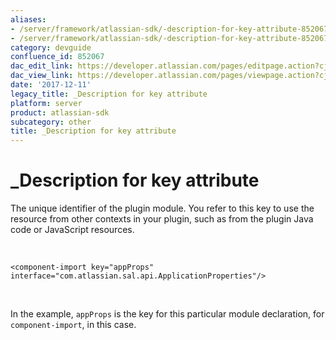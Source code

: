 ```yaml
---
aliases:
- /server/framework/atlassian-sdk/-description-for-key-attribute-852067.html
- /server/framework/atlassian-sdk/-description-for-key-attribute-852067.md
category: devguide
confluence_id: 852067
dac_edit_link: https://developer.atlassian.com/pages/editpage.action?cjm=wozere&pageId=852067
dac_view_link: https://developer.atlassian.com/pages/viewpage.action?cjm=wozere&pageId=852067
date: '2017-12-11'
legacy_title: _Description for key attribute
platform: server
product: atlassian-sdk
subcategory: other
title: _Description for key attribute
---
```

# \_Description for key attribute

The unique identifier of the plugin module. You refer to this key to use the resource from other contexts in your plugin, such as from the plugin Java code or JavaScript resources.

 

    <component-import key="appProps" interface="com.atlassian.sal.api.ApplicationProperties"/>

 

In the example, `appProps` is the key for this particular module declaration, for `component-import`, in this case.

































